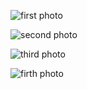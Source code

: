 ![first photo](https://github.com/nkr413/lines/blob/main/docs/pics/view-one.png)

![second photo](https://github.com/nkr413/lines/blob/main/docs/pics/view-two.png)

![third photo](https://github.com/nkr413/lines/blob/main/docs/pics/view-three.png)

![firth photo](https://github.com/nkr413/lines/blob/main/docs/pics/view-four.png)